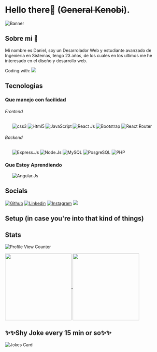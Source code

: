 # Hello there👋 (~~General Kenobi~~).
![Banner](https://user-images.githubusercontent.com/83776673/130269668-2f85a29e-b59c-4814-a5ea-bce8479eab57.png)
 
## Sobre mi 🐶
<p> Mi nombre es Daniel, soy un Desarrolador Web y estudiante avanzado de Ingenieria en Sistemas, tengo 23 años, de los cuales en los ultimos me he interesado en el diseño y desarrollo web.</p>
<p> Coding with: <img src="https://img.shields.io/badge/-VSCode-informational?style=flat-square&logo=visualstudiocode"> 
</p>

## Tecnologias
<h3>Que manejo con facilidad</h3>
<h6>Frontend</h6>
<ul> 
 <img src="https://img.shields.io/badge/CSS3-1572B6?style=for-the-badge&logo=css3&logoColor=white" alt="css3">
 <img src="https://img.shields.io/badge/HTML5-E34F26?style=for-the-badge&logo=html5&logoColor=white" alt="Html5">
 <img src="https://img.shields.io/badge/JavaScript-323330?style=for-the-badge&logo=javascript&logoColor=F7DF1E" alt="JavaScript">
 <img src="https://img.shields.io/badge/React-20232A?style=for-the-badge&logo=react&logoColor=61DAFB" alt="React Js">
 <img src="https://img.shields.io/badge/Bootstrap-563D7C?style=for-the-badge&logo=bootstrap&logoColor=white" alt="Bootstrap">
 <img src="https://img.shields.io/badge/React_Router-CA4245?style=for-the-badge&logo=react-router&logoColor=white" alt="React Router">
</ul>

<h6>Backend</h6>
<ul>
 <img src="https://img.shields.io/badge/express.js-%23404d59.svg?style=for-the-badge&logo=express&logoColor=%2361DAFB" alt="Express.Js">
 <img src="https://img.shields.io/badge/node.js-6DA55F?style=for-the-badge&logo=node.js&logoColor=white" alt="Node.Js">
 <img src="https://img.shields.io/badge/MySQL-CA4245?style=for-the-badge&logo=mysql&logoColor=white" alt="MySQL">
 <img src="https://img.shields.io/badge/PostgreSQL-316192?style=for-the-badge&logo=postgresql&logoColor=white" alt="PosgreSQL">
  <img src="https://img.shields.io/badge/PHP-777BB4?style=for-the-badge&logo=php&logoColor=white" alt="PHP">
 </ul>


 
<h3>Que Estoy Aprendiendo</h3>
<ul>
 <img src="https://img.shields.io/badge/angular.js-%23E23237.svg?style=for-the-badge&logo=angularjs&logoColor=white" alt="Angular.Js">
</ul>

## Socials

[![Github](https://img.shields.io/badge/GitHub-100000?style=for-the-badge&logo=github&logoColor=white)](https://github.com/Dunglita)
[![Linkedin](https://img.shields.io/badge/LinkedIn-0077B5?style=for-the-badge&logo=linkedin&logoColor=white)](https://www.linkedin.com/in/-danigarcia/)
[![Instagram](https://img.shields.io/badge/Instagram-E4405F?style=for-the-badge&logo=instagram&logoColor=white)](https://www.instagram.com/_danigarcia1)
![](https://img.shields.io/badge/Steam-000000?style=for-the-badge&logo=steam&logoColor=white)

## Setup (in case you're into that kind of things)


## Stats
![Profile View Counter](https://komarev.com/ghpvc/?username=Dunglita)

<a href="https://github.com/Dunglita/Dunglita">
  <img align="center" src="https://github-readme-stats.vercel.app/api/top-langs/?username=Dunglita&tex&title_color=ffffff&text_color=c9cacc&icon_color=2bbc8a&bg_color=1d1f21&langs_count=3" height="220px" />
</a>
 <a href="https://github.com/anuraghazra/github-readme-stats" >
  <img align="center" src="https://github-readme-stats.vercel.app/api?username=Dunglita&tex&title_color=ffffff&text_color=c9cacc&icon_color=2bbc8a&bg_color=1d1f21&langs_count=3" height="220px" />
</a>


## ✨✨Shy Joke every 15 min or so✨✨
![Jokes Card](https://readme-jokes.vercel.app/api)

<!--
**Dunglita/Dunglita** is a ✨ _special_ ✨ repository because its `README.md` (this file) appears on your GitHub profile.
-->

